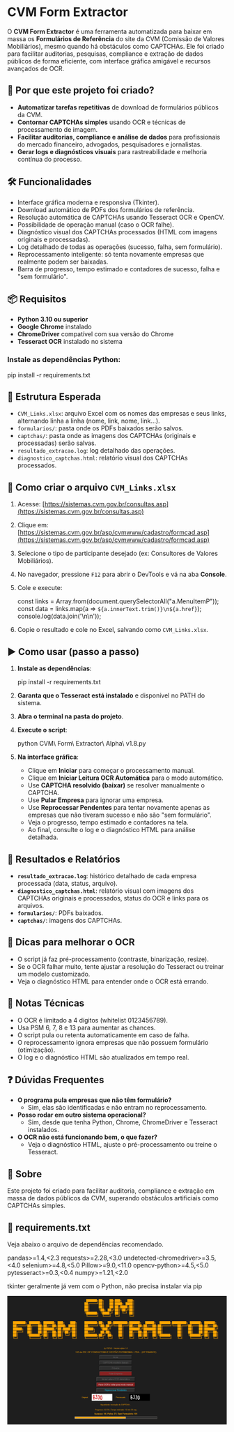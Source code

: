 # CVM Form Extractor

O **CVM Form Extractor** é uma ferramenta automatizada para baixar em massa os **Formulários de Referência** do site da CVM (Comissão de Valores Mobiliários), mesmo quando há obstáculos como CAPTCHAs. Ele foi criado para facilitar auditorias, pesquisas, compliance e extração de dados públicos de forma eficiente, com interface gráfica amigável e recursos avançados de OCR.


## 🚀 Por que este projeto foi criado?

- **Automatizar tarefas repetitivas** de download de formulários públicos da CVM.
- **Contornar CAPTCHAs simples** usando OCR e técnicas de processamento de imagem.
- **Facilitar auditorias, compliance e análise de dados** para profissionais do mercado financeiro, advogados, pesquisadores e jornalistas.
- **Gerar logs e diagnósticos visuais** para rastreabilidade e melhoria contínua do processo.


## 🛠️ Funcionalidades

- Interface gráfica moderna e responsiva (Tkinter).
- Download automático de PDFs dos formulários de referência.
- Resolução automática de CAPTCHAs usando Tesseract OCR e OpenCV.
- Possibilidade de operação manual (caso o OCR falhe).
- Diagnóstico visual dos CAPTCHAs processados (HTML com imagens originais e processadas).
- Log detalhado de todas as operações (sucesso, falha, sem formulário).
- Reprocessamento inteligente: só tenta novamente empresas que realmente podem ser baixadas.
- Barra de progresso, tempo estimado e contadores de sucesso, falha e "sem formulário".



## 📦 Requisitos

- **Python 3.10 ou superior**
- **Google Chrome** instalado
- **ChromeDriver** compatível com sua versão do Chrome
- **Tesseract OCR** instalado no sistema

### Instale as dependências Python:

pip install -r requirements.txt


## 📂 Estrutura Esperada

- `CVM_Links.xlsx`: arquivo Excel com os nomes das empresas e seus links, alternando linha a linha (nome, link, nome, link...).
- `formularios/`: pasta onde os PDFs baixados serão salvos.
- `captchas/`: pasta onde as imagens dos CAPTCHAs (originais e processadas) serão salvas.
- `resultado_extracao.log`: log detalhado das operações.
- `diagnostico_captchas.html`: relatório visual dos CAPTCHAs processados.



## 🧭 Como criar o arquivo `CVM_Links.xlsx`

1. Acesse: [https://sistemas.cvm.gov.br/consultas.asp](https://sistemas.cvm.gov.br/consultas.asp)
2. Clique em: [https://sistemas.cvm.gov.br/asp/cvmwww/cadastro/formcad.asp](https://sistemas.cvm.gov.br/asp/cvmwww/cadastro/formcad.asp)
3. Selecione o tipo de participante desejado (ex: Consultores de Valores Mobiliários).
4. No navegador, pressione `F12` para abrir o DevTools e vá na aba **Console**.
5. Cole e execute:

    const links = Array.from(document.querySelectorAll("a.MenuItemP"));
    const data = links.map(a => `${a.innerText.trim()}\n${a.href}`);
    console.log(data.join('\n\n'));

6. Copie o resultado e cole no Excel, salvando como `CVM_Links.xlsx`.



## ▶️ Como usar (passo a passo)

1. **Instale as dependências**:

    pip install -r requirements.txt

2. **Garanta que o Tesseract está instalado** e disponível no PATH do sistema.
3. **Abra o terminal na pasta do projeto**.
4. **Execute o script**:

    python CVM\ Form\ Extractor\ Alpha\ v1.8.py

5. **Na interface gráfica**:
    - Clique em **Iniciar** para começar o processamento manual.
    - Clique em **Iniciar Leitura OCR Automática** para o modo automático.
    - Use **CAPTCHA resolvido (baixar)** se resolver manualmente o CAPTCHA.
    - Use **Pular Empresa** para ignorar uma empresa.
    - Use **Reprocessar Pendentes** para tentar novamente apenas as empresas que não tiveram sucesso e não são "sem formulário".
    - Veja o progresso, tempo estimado e contadores na tela.
    - Ao final, consulte o log e o diagnóstico HTML para análise detalhada.



## 📝 Resultados e Relatórios

- **`resultado_extracao.log`**: histórico detalhado de cada empresa processada (data, status, arquivo).
- **`diagnostico_captchas.html`**: relatório visual com imagens dos CAPTCHAs originais e processados, status do OCR e links para os arquivos.
- **`formularios/`**: PDFs baixados.
- **`captchas/`**: imagens dos CAPTCHAs.



## 🧠 Dicas para melhorar o OCR

- O script já faz pré-processamento (contraste, binarização, resize).
- Se o OCR falhar muito, tente ajustar a resolução do Tesseract ou treinar um modelo customizado.
- Veja o diagnóstico HTML para entender onde o OCR está errando.



## 🧩 Notas Técnicas

- O OCR é limitado a 4 dígitos (whitelist 0123456789).
- Usa PSM 6, 7, 8 e 13 para aumentar as chances.
- O script pula ou retenta automaticamente em caso de falha.
- O reprocessamento ignora empresas que não possuem formulário (otimização).
- O log e o diagnóstico HTML são atualizados em tempo real.


## ❓ Dúvidas Frequentes

- **O programa pula empresas que não têm formulário?**
  - Sim, elas são identificadas e não entram no reprocessamento.
- **Posso rodar em outro sistema operacional?**
  - Sim, desde que tenha Python, Chrome, ChromeDriver e Tesseract instalados.
- **O OCR não está funcionando bem, o que fazer?**
  - Veja o diagnóstico HTML, ajuste o pré-processamento ou treine o Tesseract.



## 📌 Sobre

Este projeto foi criado para facilitar auditoria, compliance e extração em massa de dados públicos da CVM, superando obstáculos artificiais como CAPTCHAs simples.



## 📃 requirements.txt

Veja abaixo o arquivo de dependências recomendado.


pandas>=1.4,<2.3
requests>=2.28,<3.0
undetected-chromedriver>=3.5,<4.0
selenium>=4.8,<5.0
Pillow>=9.0,<11.0
opencv-python>=4.5,<5.0
pytesseract>=0.3,<0.4
numpy>=1.21,<2.0

tkinter geralmente já vem com o Python, não precisa instalar via pip

![Tela do sistema](Print.png)
